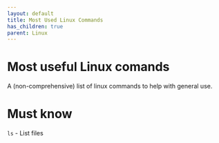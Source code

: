 ```yaml
---
layout: default
title: Most Used Linux Commands
has_children: true
parent: Linux
---
```

# Most useful Linux comands
A (non-comprehensive) list of linux commands to help with general use.

# Must know
`ls` - List files
